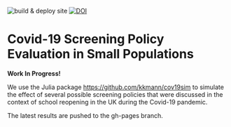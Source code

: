![build & deploy site](https://github.com/kkmann/covid-19-screening-policies/workflows/build%20&%20deploy%20site/badge.svg)
[![DOI](https://zenodo.org/badge/335292916.svg)](https://zenodo.org/badge/latestdoi/335292916)



# Covid-19 Screening Policy Evaluation in Small Populations

**Work In Progress!**

We use the Julia package https://github.com/kkmann/cov19sim to simulate the effect of several possible screening policies 
that were discussed in the context of school reopening in the UK during the Covid-19 pandemic.

The latest results are pushed to the gh-pages branch.
